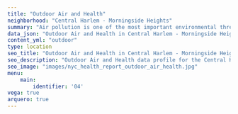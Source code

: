 ```yaml
---
title: "Outdoor Air and Health"
neighborhood: "Central Harlem - Morningside Heights"
summary: "Air pollution is one of the most important environmental threats to urban populations and while all people are exposed, pollutant emissions, levels of exposure, and population vulnerability vary across neighborhoods. Exposures to common air pollutants have been linked to respiratory and cardiovascular diseases, cancers, and premature deaths."
data_json: "Outdoor Air and Health in Central Harlem - Morningside Heights"
content_yml: "outdoor"
type: location
seo_title: "Outdoor Air and Health in Central Harlem - Morningside Heights"
seo_description: "Outdoor Air and Health data profile for the Central Harlem - Morningside Heights neighborhood of NYC."
seo_image: "images/nyc_health_report_outdoor_air_health.jpg"
menu:
    main:
        identifier: '04'
vega: true
arquero: true
---
```

